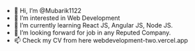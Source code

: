 - 👋 Hi, I’m @Mubarik1122
- 👀 I’m interested in Web Development
- 🌱 I’m currently learning React JS, Angular JS, Node JS.
- 💞️ I’m looking forward for job in any Reputed Company.
- 📫 Check my CV from here webdevelopment-two.vercel.app

<!---
Mubarik1122/Mubarik1122 a professional graphic designer + Social media expert and Front-End Developer with 4 years of experience in digital marketing and management services.

--->
